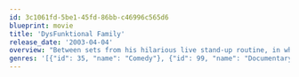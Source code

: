 ```yaml
---
id: 3c1061fd-5be1-45fd-86bb-c46996c565d6
blueprint: movie
title: 'DysFunktional Family'
release_date: '2003-04-04'
overview: "Between sets from his hilarious live stand-up routine, in which he riffs on everything from Michael Jackson to terrorism, comedian Eddie Griffin tours his hometown of Kansas City and introduces viewers to his eccentric clan in this edgy mockumentary. Griffin's uproarious family members include oddballs such as Uncle Buckey, a former pimp, and Uncle Curtis, who possesses an extensive porn collection ... much of which he filmed himself!"
genres: '[{"id": 35, "name": "Comedy"}, {"id": 99, "name": "Documentary"}]'
---
```

